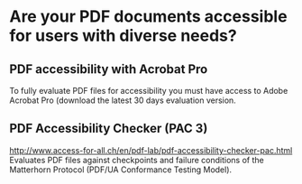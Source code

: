 # Are your PDF documents accessible for users with diverse needs?

## PDF accessibility with Acrobat Pro

To fully evaluate PDF files for accessibility you must have access to Adobe Acrobat Pro (download the latest 30 days evaluation version.

## PDF Accessibility Checker (PAC 3)

http://www.access-for-all.ch/en/pdf-lab/pdf-accessibility-checker-pac.html
Evaluates PDF files against checkpoints and failure conditions of the Matterhorn Protocol (PDF/UA Conformance Testing Model).
